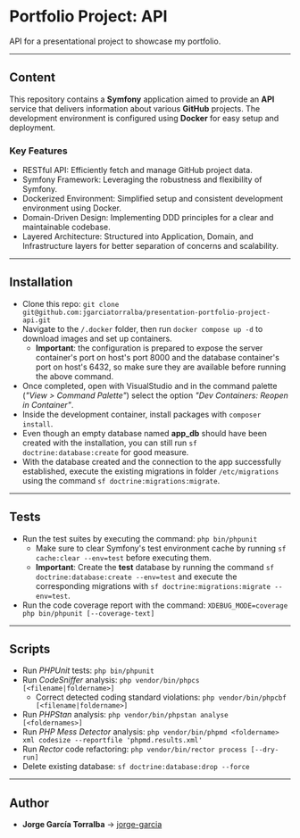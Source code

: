 # Portfolio Project: API

API for a presentational project to showcase my portfolio.

---

## Content

This repository contains a **Symfony** application aimed to provide an **API** service that delivers information about various **GitHub** projects. The development environment is configured using **Docker** for easy setup and deployment.

### Key Features

- RESTful API: Efficiently fetch and manage GitHub project data.
- Symfony Framework: Leveraging the robustness and flexibility of Symfony.
- Dockerized Environment: Simplified setup and consistent development environment using Docker.
- Domain-Driven Design: Implementing DDD principles for a clear and maintainable codebase.
- Layered Architecture: Structured into Application, Domain, and Infrastructure layers for better separation of concerns and scalability.

---

## Installation

- Clone this repo: `git clone git@github.com:jgarciatorralba/presentation-portfolio-project-api.git`
- Navigate to the `/.docker` folder, then run `docker compose up -d` to download images and set up containers.
  - **Important**: the configuration is prepared to expose the server container's port on host's port 8000 and the database container's port on host's 6432, so make sure they are available before running the above command.
- Once completed, open with VisualStudio and in the command palette (*"View > Command Palette"*) select the option *"Dev Containers: Reopen in Container"*.
- Inside the development container, install packages with `composer install`.
- Even though an empty database named **app_db** should have been created with the installation, you can still run `sf doctrine:database:create` for good measure.
- With the database created and the connection to the app successfully established, execute the existing migrations in folder `/etc/migrations` using the command `sf doctrine:migrations:migrate`.

---

## Tests

- Run the test suites by executing the command: `php bin/phpunit`
  - Make sure to clear Symfony's test environment cache by running `sf cache:clear --env=test` before executing them.
  - **Important**: Create the **test** database by running the command `sf doctrine:database:create --env=test` and execute the corresponding migrations with `sf doctrine:migrations:migrate --env=test`.
- Run the code coverage report with the command: `XDEBUG_MODE=coverage php bin/phpunit [--coverage-text]`

---

## Scripts

- Run *PHPUnit* tests: `php bin/phpunit`
- Run *CodeSniffer* analysis: `php vendor/bin/phpcs [<filename|foldername>]`
  - Correct detected coding standard violations: `php vendor/bin/phpcbf [<filename|foldername>]`
- Run *PHPStan* analysis: `php vendor/bin/phpstan analyse [<foldernames>]`
- Run *PHP Mess Detector* analysis: `php vendor/bin/phpmd <foldername> xml codesize --reportfile 'phpmd.results.xml'`
- Run *Rector* code refactoring: `php vendor/bin/rector process [--dry-run]`
- Delete existing database: `sf doctrine:database:drop --force`

---

## Author

- **Jorge García Torralba** &#8594; [jorge-garcia](https://github.com/jgarciatorralba)
